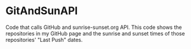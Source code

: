 # GitAndSunAPI
Code that calls GitHub and sunrise-sunset.org API.
This code shows the repositories in my GitHub page and the sunrise and sunset times of those repositories' "Last Push" dates.

